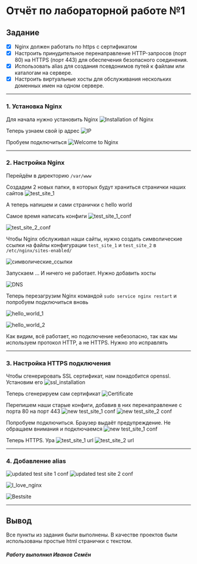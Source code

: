 # Отчёт по лабораторной работе №1

## Задание
- [x] Nginx должен работать по https c сертификатом
- [x] Настроить принудительное перенаправление HTTP-запросов (порт 80) на HTTPS (порт 443) для обеспечения безопасного соединения.
- [x] Использовать alias для создания псевдонимов путей к файлам или каталогам на сервере.
- [x] Настроить виртуальные хосты для обслуживания нескольких доменных имен на одном сервере.

---

### 1. Установка Nginx

Для начала нужно установить Nginx
![Installation of Nginx](media/nginx_installation.png)

Теперь узнаем свой ip адрес
![IP](media/ip_addr.png)

Пробуем подключиться
![Welcome to Nginx](media/welcome_to_nginx.png)

---

### 2. Настройка Nginx

Перейдём в директорию `/var/www`

Создадим 2 новых папки, в которых будут храниться странички наших сайтов
![test_site_1](media/mkdir.png)

А теперь напишем и сами странички c hello world

Самое время написать конфиги 
![test_site_1_conf](media/test_site_1_conf.png)

![test_site_2_conf](media/test_site_2_conf.png)

Чтобы Nginx обслуживал наши сайты, нужно создать символические ссылки на файлы конфигурации `test_site_1` и `test_site_2` в `/etc/nginx/sites-enabled/`

![символические_ссылки](media/Символические_ссылки.png)

Запускаем ... И ничего не работает. Нужно добавить хосты

![DNS](media/add_ip.png)

Теперь перезагрузим Nginx командой `sudo service nginx restart` и попробуем подключиться вновь

![hello_world_1](media/hello_world_1.png)

![hello_world_2](media/hello_world_2.png)

Как видим, всё работает, но подключение небезопасно, так как мы используем протокол HTTP, а не HTTPS. Нужно это исправлять

---

### 3. Настройка HTTPS подключения

Чтобы сгенерировать SSL сертификат, нам понадобится openssl. Установим его
![ssl_installation](media/ssl_installation.png)

Теперь сгенерируем сам сертификат
![Certificate](media/certificate_generation.png)

Перепишем наши старые конфиги, добавив в них перенаправление с порта 80 на порт 443 
![new test_site_1 conf](media/new_test_site_2.png)
![new test_site_2 conf](media/new_test_site_1.png)

Попробуем подключиться. Браузер выдаёт предупреждение. Не обращаем внимания и подключаемся
![new test_site_1 conf](media/new_test_site_2.png)

Теперь HTTPS. Ура
![test_site_1 url](media/site_1_url.png)
![test_site_2 url](media/site_2_url.png)

---

### 4. Добавление alias 

![updated test site 1 conf](media/updated_test_site_1_conf.png)
![updated test site 2 conf](media/updated_test_site_2_conf.png)

![I_love_nginx](media/I_love_nginx.png)

![Bestsite](media/bestsite.png)


---

## Вывод
Все пункты из задания были выполнены. В качестве проектов были использованы простые html странички с текстом. 

##### Работу выполнил Иванов Семён

